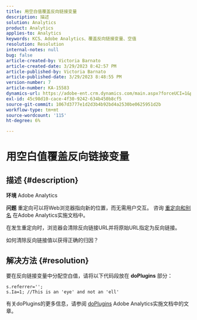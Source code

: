 ```yaml
---
title: 用空白值覆盖反向链接变量
description: 描述
solution: Analytics
product: Analytics
applies-to: Analytics
keywords: KCS、Adobe Analytics、覆盖反向链接变量、空值
resolution: Resolution
internal-notes: null
bug: false
article-created-by: Victoria Barnato
article-created-date: 3/29/2023 8:42:57 PM
article-published-by: Victoria Barnato
article-published-date: 3/29/2023 8:48:55 PM
version-number: 7
article-number: KA-15583
dynamics-url: https://adobe-ent.crm.dynamics.com/main.aspx?forceUCI=1&pagetype=entityrecord&etn=knowledgearticle&id=60f6c843-72ce-ed11-b597-6045bd006268
exl-id: 45c98d10-cace-4f30-9242-634b450b8cf5
source-git-commit: 1067d3777e1d2d3b4b92bd4a2530be0625951d2b
workflow-type: tm+mt
source-wordcount: '115'
ht-degree: 6%

---
```


# 用空白值覆盖反向链接变量

## 描述 {#description}


<b>环境</b>
Adobe Analytics

<b>问题</b>
重定向可以将Web浏览器指向新的位置，而无需用户交互。 咨询 [重定向和别名](https://experienceleague.adobe.com/docs/analytics/technotes/redirects.html) 在Adobe Analytics实施文档中。

在发生重定向时，浏览器会清除反向链接URL并将原始URL指定为反向链接。

如何清除反向链接值以获得正确的归因？


## 解决方法 {#resolution}


要在反向链接变量中分配空白值，请将以下代码段放在 <b>doPlugins</b> 部分：


```
s.referrer='';
s.Ia=1; //This is an 'eye' and not an 'ell'
```


有关doPlugins的更多信息，请参阅 [doPlugins](https://experienceleague.adobe.com/docs/analytics/implementation/vars/functions/doplugins.html) Adobe Analytics实施文档中的文章。

